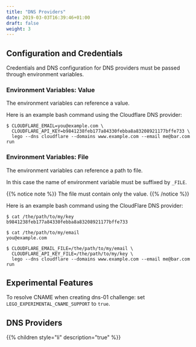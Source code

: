 ```yaml
---
title: "DNS Providers"
date: 2019-03-03T16:39:46+01:00
draft: false
weight: 3
---
```


## Configuration and Credentials

Credentials and DNS configuration for DNS providers must be passed through environment variables.

### Environment Variables: Value

The environment variables can reference a value.

Here is an example bash command using the Cloudflare DNS provider:

```console
$ CLOUDFLARE_EMAIL=you@example.com \
  CLOUDFLARE_API_KEY=b9841238feb177a84330febba8a83208921177bffe733 \
  lego --dns cloudflare --domains www.example.com --email me@bar.com run
```

### Environment Variables: File

The environment variables can reference a path to file.

In this case the name of environment variable must be suffixed by `_FILE`.

{{% notice note %}}
The file must contain only the value.
{{% /notice %}}

Here is an example bash command using the CloudFlare DNS provider:

```console
$ cat /the/path/to/my/key
b9841238feb177a84330febba8a83208921177bffe733

$ cat /the/path/to/my/email
you@example.com

$ CLOUDFLARE_EMAIL_FILE=/the/path/to/my/email \
  CLOUDFLARE_API_KEY_FILE=/the/path/to/my/key \
  lego --dns cloudflare --domains www.example.com --email me@bar.com run
```

## Experimental Features

To resolve CNAME when creating dns-01 challenge:
set `LEGO_EXPERIMENTAL_CNAME_SUPPORT` to `true`.

## DNS Providers

{{% children style="li" description="true" %}}
